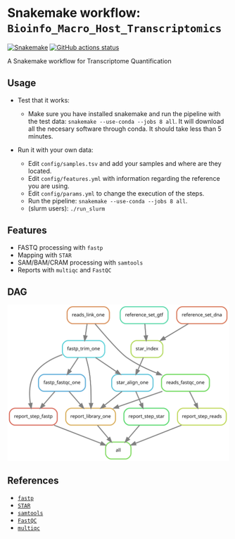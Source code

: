 # Snakemake workflow: `Bioinfo_Macro_Host_Transcriptomics`

[![Snakemake](https://img.shields.io/badge/snakemake-≥6.3.0-brightgreen.svg)](https://snakemake.github.io)
[![GitHub actions status](https://github.com/3d-omics/Bioinfo_Macro_Host_Transcriptomics/workflows/Tests/badge.svg?branch=main)](https://github.com/3d-omics/Bioinfo_Macro_Host_Transcriptomics/actions?query=branch%3Amain+workflow%3ATests)


A Snakemake workflow for Transcriptome Quantification


## Usage

- Test that it works:
  - Make sure you have installed snakemake and run the pipeline with the test
    data: `snakemake --use-conda --jobs 8 all`. It will download all the
    necesary software through conda. It should take less than 5 minutes.

- Run it with your own data:
  - Edit `config/samples.tsv` and add your samples and where are they located.
  - Edit `config/features.yml` with information regarding the reference you are
    using.
  - Edit `config/params.yml` to change the execution of the steps.
  - Run the pipeline: `snakemake --use-conda --jobs 8 all`.
  - (slurm users): `./run_slurm`

## Features

- FASTQ processing with `fastp`
- Mapping with `STAR`
- SAM/BAM/CRAM processing with `samtools`
- Reports with `multiqc` and `FastQC`

## DAG

![host_transcriptomics_pipeline](./rulegraph.svg?raw=true)

## References

- [`fastp`](https://github.com/OpenGene/fastp)
- [`STAR`](https://github.com/alexdobin/STAR)
- [`samtools`](https://github.com/samtools/samtools)
- [`FastQC`](https://github.com/s-andrews/FastQC)
- [`multiqc`](https://github.com/ewels/MultiQC)
